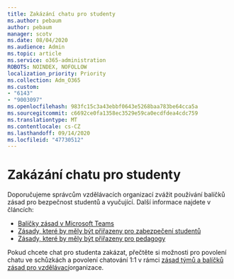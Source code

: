 ```yaml
---
title: Zakázání chatu pro studenty
ms.author: pebaum
author: pebaum
manager: scotv
ms.date: 08/04/2020
ms.audience: Admin
ms.topic: article
ms.service: o365-administration
ROBOTS: NOINDEX, NOFOLLOW
localization_priority: Priority
ms.collection: Adm_O365
ms.custom:
- "6143"
- "9003097"
ms.openlocfilehash: 983fc15c3a43ebbf0643e5268baa783be64cca5a
ms.sourcegitcommit: c6692ce0fa1358ec3529e59ca0ecdfdea4cdc759
ms.translationtype: MT
ms.contentlocale: cs-CZ
ms.lasthandoff: 09/14/2020
ms.locfileid: "47730512"
---
```

# <a name="disable-chat-for-students"></a>Zakázání chatu pro studenty

Doporučujeme správcům vzdělávacích organizací zvážit používání balíčků zásad pro bezpečnost studentů a vyučující. Další informace najdete v článcích:

- [Balíčky zásad v Microsoft Teams](https://docs.microsoft.com/microsoftteams/policy-packages-edu#policy-packages-in-microsoft-teams)
- [Zásady, které by měly být přiřazeny pro zabezpečení studentů](https://docs.microsoft.com/microsoftteams/policy-packages-edu#policies-that-should-be-assigned-for-student-safety)
- [Zásady, které by měly být přiřazeny pro pedagogy](https://docs.microsoft.com/microsoftteams/policy-packages-edu#policies-that-should-be-assigned-for-educators) 

Pokud chcete chat pro studenta zakázat, přečtěte si možnosti pro povolení chatu ve schůzkách a povolení chatování 1:1 v rámci [zásad týmů a balíčků zásad pro vzdělávací](https://docs.microsoft.com/microsoftteams/policy-packages-edu)organizace.